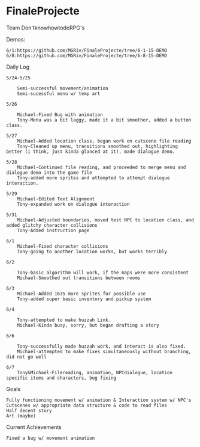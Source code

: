 # FinaleProjecte

Team Don'tknowhowtodoRPG's

Demos:

	6/1:https://github.com/MGRiv/FinaleProjecte/tree/6-1-15-DEMO
	6/8:https://github.com/MGRiv/FinaleProjecte/tree/6-8-15-DEMO

Daily Log

	5/24-5/25

		Semi-successful movement/animation
		Semi-sucessful menu w/ temp art
	
	5/26

		Michael-Fixed Bug with animation
		Tony-Menu was a bit laggy, made it a bit smoother, added a button class.
		
	5/27
		Michael-Added location class, began work on cutscene file reading
		Tony-Cleaned up menu, transitions smoothed out, highlighting better (i think, just kinda glanced at it), made dialogue demo.
		
	5/28
		Michael-Continued file reading, and proceeded to merge menu and dialogue demo into the game file
		Tony-added more sprites and attempted to attempt dialogue interaction.
		
	5/29
		Michael-Edited Text Alignment
		Tony-expanded work on dialogue interaction
		
	5/31
		Michael-Adjusted boundaries, moved test NPC to location class, and added glitchy character collisions
		Tony-Added instruction page
		
	6/1
		Michael-Fixed character collisions
		Tony-going to another location works, but works terribly

	6/2
		
		Tony-basic algorithm will work, if the maps were more consistent
		Michael-Smoothed out transitions between rooms
		
	6/3
		Michael-Added 1635 more sprites for possible use
		Tony-added super basic inventory and pickup system

	6/4
	
		Tony-attempted to make huzzah Link.
		Michael-Kinda busy, sorry, but began drafting a story

	6/6     
		
		Tony-successfully made huzzah work, and interact is also fixed.
		Michael-attempted to make fixes simultaneously without branching, did not go well
		
	6/7
		Tony&Michael-Filereading, animation, NPCdialogue, location specific items and characters, bug fixing
Goals

	Fully functioning movement w/ animation & Interaction system w/ NPC's
	Cutscenes w/ appropriate data structure & code to read files
	Half decent story
	Art (maybe)

Current Achievements

	Fixed a bug w/ movement animation

